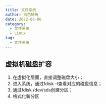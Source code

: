 ```yaml
---
title: 文件系统
author: 白色犄角
date: 2022-06-06
category:
  - 文件系统
  - Linux
tag:
  - 文件系统
---
```


## 虚拟机磁盘扩容

1. 在虚拟化层面，直接调整磁盘大小；
2. 进入系统，通过fdisk -l查看对应的磁盘信息；
3. 通过fdisk /dev/sd`a`创建分区；
4. 格式化新分区
